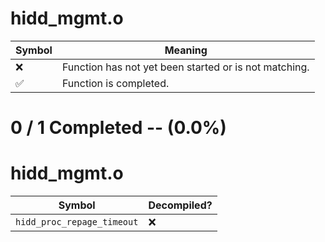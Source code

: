# hidd_mgmt.o
| Symbol | Meaning 
| ------------- | ------------- 
| :x: | Function has not yet been started or is not matching. 
| :white_check_mark: | Function is completed. 


# 0 / 1 Completed -- (0.0%)
# hidd_mgmt.o
| Symbol | Decompiled? |
| ------------- | ------------- |
| `hidd_proc_repage_timeout` | :x: |
